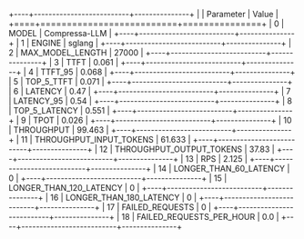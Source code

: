 +----+--------------------------+---------------+
|    | Parameter                | Value         |
+====+==========================+===============+
|  0 | MODEL                    | Compressa-LLM |
+----+--------------------------+---------------+
|  1 | ENGINE                   | sglang        |
+----+--------------------------+---------------+
|  2 | MAX_MODEL_LENGTH         | 27000         |
+----+--------------------------+---------------+
|  3 | TTFT                     | 0.061         |
+----+--------------------------+---------------+
|  4 | TTFT_95                  | 0.068         |
+----+--------------------------+---------------+
|  5 | TOP_5_TTFT               | 0.071         |
+----+--------------------------+---------------+
|  6 | LATENCY                  | 0.47          |
+----+--------------------------+---------------+
|  7 | LATENCY_95               | 0.54          |
+----+--------------------------+---------------+
|  8 | TOP_5_LATENCY            | 0.551         |
+----+--------------------------+---------------+
|  9 | TPOT                     | 0.026         |
+----+--------------------------+---------------+
| 10 | THROUGHPUT               | 99.463        |
+----+--------------------------+---------------+
| 11 | THROUGHPUT_INPUT_TOKENS  | 61.633        |
+----+--------------------------+---------------+
| 12 | THROUGHPUT_OUTPUT_TOKENS | 37.83         |
+----+--------------------------+---------------+
| 13 | RPS                      | 2.125         |
+----+--------------------------+---------------+
| 14 | LONGER_THAN_60_LATENCY   | 0             |
+----+--------------------------+---------------+
| 15 | LONGER_THAN_120_LATENCY  | 0             |
+----+--------------------------+---------------+
| 16 | LONGER_THAN_180_LATENCY  | 0             |
+----+--------------------------+---------------+
| 17 | FAILED_REQUESTS          | 0             |
+----+--------------------------+---------------+
| 18 | FAILED_REQUESTS_PER_HOUR | 0.0           |
+----+--------------------------+---------------+